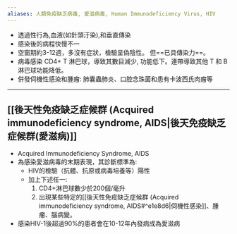 ```yaml
---
aliases: 人類免疫缺乏病毒, 愛滋病毒, Human Immunodeficiency Virus, HIV
---
```

- 透過性行為,血液(如針頭汙染),和垂直傳染 
- 感染後的病程快慢不一 
- 空窗期約3-12週，多沒有症狀，檢驗呈偽陰性。 但==已具傳染力==。 
- 病毒感染 CD4+ T 淋巴球，導致其數目減少, 功能低下。連帶導致其他 T 和 B 淋巴球功能降低。 
- 併發伺機性感染和腫瘤: 
	肺囊蟲肺炎、口腔念珠菌和患有卡波西氏肉瘤等
---
## [[後天性免疫缺乏症候群 (Acquired  immunodeficiency syndrome, AIDS|後天免疫缺乏症候群(愛滋病)]]
- Acquired Immunodeficiency Syndrome, AIDS 
- 為感染愛滋病毒的末期表現，其診斷標準為: 
	- HIV的檢驗（抗體、抗原或病毒培養等）陽性 
	- 加上下述任一: 
		1. CD4+淋巴球數少於200個/毫升 
		2. 出現某些特定的[[後天性免疫缺乏症候群 (Acquired  immunodeficiency syndrome, AIDS#^e1e8d6|伺機性感染]]、腫瘤、腦病變。 
- 感染HIV-1後超過90%的患者會在10-12年內發病成為愛滋病

